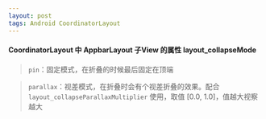 ```yaml
---
layout: post
tags: Android CoordinatorLayout
---
```


#### CoordinatorLayout 中 AppbarLayout 子View 的属性 layout_collapseMode

> `pin`：固定模式，在折叠的时候最后固定在顶端

> `parallax`：视差模式，在折叠时会有个视差折叠的效果。配合 `layout_collapseParallaxMultiplier` 使用，取值 [0.0, 1.0]，值越大视察越大

